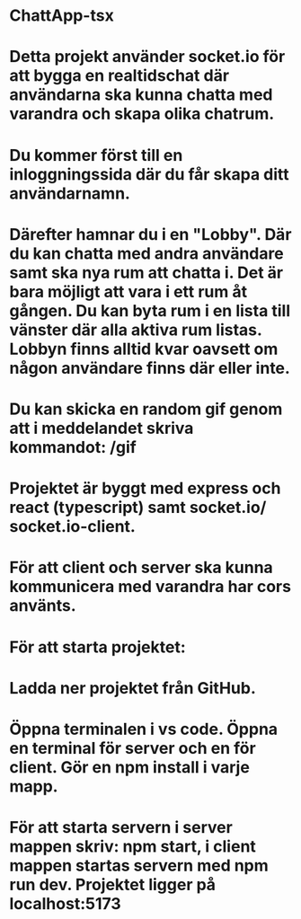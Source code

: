 # ChattApp-tsx
# Detta projekt använder socket.io för att bygga en realtidschat där användarna ska kunna chatta med varandra och skapa olika chatrum. 
# Du kommer först till en inloggningssida där du får skapa ditt användarnamn. 
# Därefter hamnar du i en "Lobby". Där du kan chatta med andra användare samt ska nya rum att chatta i. Det är bara möjligt att vara i ett rum åt gången. Du kan byta rum i en lista till vänster där alla aktiva rum listas. Lobbyn finns alltid kvar oavsett om någon användare finns där eller inte.
# Du kan skicka en random gif genom att i meddelandet skriva kommandot: /gif
# Projektet är byggt med express och react (typescript) samt socket.io/ socket.io-client. 
# För att client och server ska kunna kommunicera med varandra har cors använts.
# För att starta projektet: 
# Ladda ner projektet från GitHub.
# Öppna terminalen i vs code. Öppna en terminal för server och en för client. Gör en npm install i varje mapp.
# För att starta servern i server mappen skriv: npm start, i client mappen startas servern med npm run dev. Projektet ligger på localhost:5173